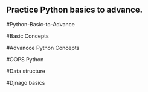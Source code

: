 Practice Python basics to advance.
---------------------------------------------

#Python-Basic-to-Advance

#Basic Concepts 

#Advancce Python Concepts 

#OOPS Python 

#Data structure 

#Djnago basics 

